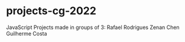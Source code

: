 # projects-cg-2022
JavaScript Projects made in groups of 3:
 Rafael Rodrigues
 Zenan Chen
 Guilherme Costa
